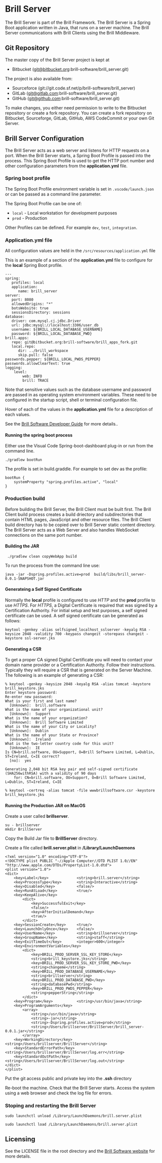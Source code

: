 # Brill Server

The Brill Server is part of the Brill Framework. The Brill Server is a Spring Boot application
written in Java, that runs on a server machine. The Brill Server communications with Brill Clients
using the Brill Middleware.


## Git Repository

The master copy of the Brill Server project is kept at 

- Bitbucket (git@bitbucket.org:brill-software/brill_server.git)

The project is also available from:

- Sourceforce (git://git.code.sf.net/p/brill-software/brill_server)
- GitLab (git@gitlab.com:brill-software/brill_server.git)
- GitHub (git@github.com:brill-software/brill_server.git)

To make changes, you either need permission to write to the Bitbucket repository or create a fork repository.
You can create a fork repository on Bitbucket, Sourceforge, GitLab, GitHub, AWS CodeCommit or your own Git Server.

## Brill Server Configuration

The Brill Server acts as a web server and listens for HTTP requests on a port. When the Brill Server starts, a Spring
Boot Profile is passed into the process. This Spring Boot Profile is used to get the HTTP port number and other configuration
parameters from the **application.yml** file.

### Spring boot profile

The Spring Boot Profile environment variable is set in `.vscode/launch.json` or can be passed as a command line parameter.

The Spring Boot Profile can be one of:

* `local` - Local workstation for development purposes
* `prod` - Production

Other Profiles can be defined. For example `dev`, `test`, `integration`.

### Application.yml file

All configuration values are held in the `/src/resources/application.yml` file

This is an example of a section of the **application.yml** file to configure for the **local** Spring Boot profile.

```
---
spring:
   profiles: local
   application:
      name: brill_server
server:
   port: 8080
   allowedOrigins: "*"
   botsWebsite: true
   sessionsDirectory: sessions
database:
   driver: com.mysql.cj.jdbc.Driver
   url: jdbc:mysql://localhost:3306/user_db
   username: ${BRILL_LOCAL_DATABASE_USERNAME}
   password: ${BRILL_LOCAL_DATABASE_PWD}
brill.apps:
   repo: git@bitbucket.org:brill-software/brill_apps_fork.git
   local.repo:
      dir: ../brill_workspace
      skip.pull: false
passwords.pepper: ${BRILL_LOCAL_PWDS_PEPPER}
passwords.allowClearText: true
logging:
    level:
        web: INFO
        brill: TRACE
```

Note that sensitive values such as the database username and password are passed in as operating system environment variables. These need to
be configured in the startup script, shell or terminal configuration file.

Hover of each of the values in the **application.yml** file for a description of each values.

See the [Brill Software Developer Guide](https://www.brill.software/brill_software/developers_guide "Developers Guide") for more details..

#### Running the spring boot process

Either use the Visual Code Spring-boot-dashboard plug-in or run from the command line.

```
./gradlew bootRun
```

The profile is set in build.graddle. For example to set dev as the profile:

```
bootRun {
    systemProperty "spring.profiles.active", "local"
}
```

### Production build

Before building the Brill Server, the Brill Client must be built first. The Brill Client build process creates a
build driectory and subdirectories that contain HTML pages, JavaScript and other resource files. The Brill Client
build directory has to be copied over to Brill Server static content directory. The Brill Server acts as a Web Server 
and also handles WebSocket connections on the same port number.

#### Building the JAR

```
 ./gradlew clean copyWebApp build
```

To run the process from the command line use:

```
java -jar -Dspring.profiles.active=prod  build/libs/brill_server-0.0.1-SNAPSHOT.jar
```

#### Generateing a Self Signed Certificate

Normally the **local** profile is configured to use *HTTP* and the **prod** profile to use *HTTPS*. For *HTTPS*, a Digital Certificate is 
required that was signed by a Certification Authority. For initial setup and test purposes, a self signed certificate can be used. A
self signed certificate can be generated as follows:

```
keytool -genkey -alias selfsigned_localhost_sslserver -keyalg RSA -keysize 2048 -validity 700 -keypass changeit -storepass changeit -keystore ssl-server.jks
```

#### Generating a CSR

To get a proper CA signed Digital Certificate you will need to contact your domain name provider or a Certification Authority. Follow their
instructions. Typically they will require a CSR that is generated on the Server Machine. The following is an example of generating a CSR:

```
% keytool -genkey -keysize 2048 -keyalg RSA -alias tomcat -keystore brill_keystore.jks
Enter keystore password:  
Re-enter new password: 
What is your first and last name?
  [Unknown]:  brill.software
What is the name of your organizational unit?
  [Unknown]:  Support
What is the name of your organization?
  [Unknown]:  Brill Software Limited
What is the name of your City or Locality?
  [Unknown]:  Dublin
What is the name of your State or Province?
  [Unknown]:  Ireland
What is the two-letter country code for this unit?
  [Unknown]:  IE
Is CN=brill.software, OU=Support, O=Brill Software Limited, L=Dublin, ST=Ireland, C=IE correct?
  [no]:  yes

Generating 2,048 bit RSA key pair and self-signed certificate (SHA256withRSA) with a validity of 90 days
	for: CN=brill.software, OU=Support, O=Brill Software Limited, L=Dublin, ST=Ireland, C=IE

% keytool -certreq -alias tomcat -file wwwbrillsoftware.csr -keystore brill_keystore.jks
```

#### Running the Production JAR on MacOS

Create a user called **brillserver**. 

```
su - brillserver
mkdir BrillServer
```

Copy the Build Jar file to **BrillServer** directory.

Create a file called **brill.server.plist** in **/Library/LaunchDaemons**

```
<?xml version="1.0" encoding="UTF-8"?>
<!DOCTYPE plist PUBLIC "-//Apple Computer//DTD PLIST 1.0//EN" "http://www.apple.com/DTDs/PropertyList-1.0.dtd">
<plist version="1.0">
<dict>
    <key>Label</key>             <string>brill.server</string>
    <key>ProcessType</key>       <string>Interactive</string>
    <key>Disabled</key>          <false/>
    <key>RunAtLoad</key>         <true/>
    <key>KeepAlive</key>
        <dict>
            <key>SuccessfulExit</key>
            <false/>
            <key>AfterInitialDemand</key>
            <true/>
        </dict>
    <key>SessionCreate</key>     <true/>
    <key>LaunchOnlyOnce</key>    <false/>
    <key>UserName</key>          <string>brillserver</string>
    <key>GroupName</key>         <string>staff</string>
    <key>ExitTimeOut</key>       <integer>600</integer>
    <key>EnvironmentVariables</key>
        <dict>
            <key>BRILL_PROD_SERVER_SSL_KEY_STORE</key>
            <string>brill_keystore.jks</string>
            <key>BRILL_PROD_SERVER_SSL_KEY_STORE_PWD</key>
            <string>changeme</string>
            <key>BRILL_PROD_DATABASE_USERNAME</key>
            <string>brillserver</string>
            <key>BRILL_PROD_DATABASE_PWD</key>
            <string>databasePwd</string>
            <key>BRILL_PROD_PWDS_PEPPER</key>
            <string>pepperString</string>
        </dict>
    <key>Program</key>           <string>/usr/bin/java</string>
    <key>ProgramArguments</key>
        <array>
            <string>/usr/bin/java</string>
            <string>-jar</string>
            <string>-Dspring.profiles.active=prod</string>
            <string>/Users/brillserver/BrillServer/brill_server-0.0.1.jar</string>
        </array>
    <key>WorkingDirectory</key>  <string>/Users/brillserver/BrillServer</string>
    <key>StandardErrorPath</key> <string>/Users/brillserver/BrillServer/log.err</string>
    <key>StandardOutPath</key> <string>/Users/brillserver/BrillServer/log.out</string>
</dict>
</plist>
```
Put the git access public and private key into the **.ssh** directory

Re-boot the machine. Check that the Brill Server starts. Access the system using a web browser and check the log file for errors.

### Stoping and restarting the Brill Server

```
sudo launchctl unload /Library/LaunchDaemons/brill.server.plist

sudo launchctl load /Library/LaunchDaemons/brill.server.plist
```

## Licensing

See the LICENSE file in the root directory and the [Brill Software website](https://www.brill.software "Brill Software") for more details.
